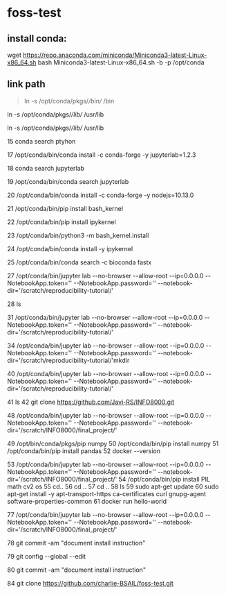 # foss-test

## install conda: 
wget https://repo.anaconda.com/miniconda/Miniconda3-latest-Linux-x86_64.sh
bash Miniconda3-latest-Linux-x86_64.sh -b -p /opt/conda

## link path
>ln -s /opt/conda/pkgs/*/bin/* /bin

ln -s /opt/conda/pkgs/*/lib/* /usr/lib

ln -s /opt/conda/pkgs/*/lib/* /usr/lib

   15  conda search ptyhon
   
   17  /opt/conda/bin/conda install -c conda-forge -y jupyterlab=1.2.3
   
   18  conda search jupyterlab
   
   19  /opt/conda/bin/conda search jupyterlab
   
   20  /opt/conda/bin/conda install -c conda-forge -y nodejs=10.13.0
   
   21  /opt/conda/bin/pip install bash_kernel
   
   22  /opt/conda/bin/pip install ipykernel
   
   23  /opt/conda/bin/python3 -m bash_kernel.install
   
   24  /opt/conda/bin/conda install -y ipykernel
   
   25  /opt/conda/bin/conda search -c bioconda fastx


   27  /opt/conda/bin/jupyter lab --no-browser --allow-root --ip=0.0.0.0 --NotebookApp.token='' --NotebookApp.password='' --notebook-dir='/scratch/reproducibility-tutorial/'
   
   28  ls  

   31  /opt/conda/bin/jupyter lab --no-browser --allow-root --ip=0.0.0.0 --NotebookApp.token='' --NotebookApp.password='' --notebook-dir='/scratch/reproducibility-tutorial/'
   
   34  /opt/conda/bin/jupyter lab --no-browser --allow-root --ip=0.0.0.0 --NotebookApp.token='' --NotebookApp.password='' --notebook-dir='/scratch/reproducibility-tutorial/'mkdir 


   40  /opt/conda/bin/jupyter lab --no-browser --allow-root --ip=0.0.0.0 --NotebookApp.token='' --NotebookApp.password='' --notebook-dir='/scratch/reproducibility-tutorial/'
   
   41  ls
   42  git clone https://github.com/Javi-RS/INFO8000.git
   

   48  /opt/conda/bin/jupyter lab --no-browser --allow-root --ip=0.0.0.0 --NotebookApp.token='' --NotebookApp.password='' --notebook-dir='/scratch/INFO8000/final_project/'
   
   49  /opt/bin/conda/pkgs/pip numpy
   50  /opt/conda/bin/pip install numpy
   51  /opt/conda/bin/pip install pandas
   52  docker --version
   
   53  /opt/conda/bin/jupyter lab --no-browser --allow-root --ip=0.0.0.0 --NotebookApp.token='' --NotebookApp.password='' --notebook-dir='/scratch/INFO8000/final_project/'
   54  /opt/conda/bin/pip install PIL math cv2 os
   55  cd..
   56  cd ..
   57  cd ..
   58  ls
   59  sudo apt-get update
   60  sudo apt-get install -y apt-transport-https ca-certificates curl gnupg-agent software-properties-common
   61  docker run hello-world
  
   77  /opt/conda/bin/jupyter lab --no-browser --allow-root --ip=0.0.0.0 --NotebookApp.token='' --NotebookApp.password='' --notebook-dir='/scratch/INFO8000/final_project/'
   
   78  git commit -am "document install instruction"
   
   79  git config --global --edit
   
   80  git commit -am "document install instruction"
 
   84  git clone https://github.com/charlie-BSAIL/foss-test.git

